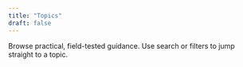 ```yaml
---
title: "Topics"
draft: false
---
```


Browse practical, field-tested guidance. Use search or filters to jump straight to a topic.
